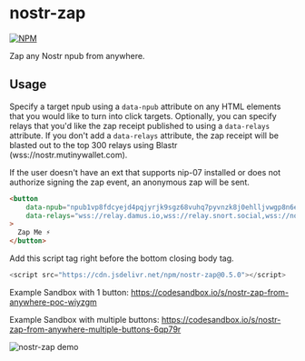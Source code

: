 # nostr-zap
[![NPM](https://img.shields.io/npm/v/nostr-zap.svg)](https://www.npmjs.com/package/nostr-zap)

Zap any Nostr npub from anywhere.

## Usage

Specify a target npub using a `data-npub` attribute on any HTML elements that you would like to turn into click targets. Optionally,
you can specify relays that you'd like the zap receipt published to using a `data-relays` attribute. If you don't add a
`data-relays` attribute, the zap receipt will be blasted out to the top 300 relays using Blastr (wss://nostr.mutinywallet.com).

If the user doesn't have an ext that supports nip-07 installed or does not authorize signing the zap event, an anonymous zap will be sent.
```html
<button
    data-npub="npub1vp8fdcyejd4pqjyrjk9sgz68vuhq7pyvnzk8j0ehlljvwgp8n6eqsrnpsw"
    data-relays="wss://relay.damus.io,wss://relay.snort.social,wss://nostr.wine,wss://relay.nostr.band"
>
  Zap Me ⚡️
</button>
```

Add this script tag right before the bottom closing body tag.
```js
<script src="https://cdn.jsdelivr.net/npm/nostr-zap@0.5.0"></script>
```

Example Sandbox with 1 button: https://codesandbox.io/s/nostr-zap-from-anywhere-poc-wiyzgm

Example Sandbox with multiple buttons: https://codesandbox.io/s/nostr-zap-from-anywhere-multiple-buttons-6qp79r

![nostr-zap demo](https://nostr.build/p/nb8670.gif)

